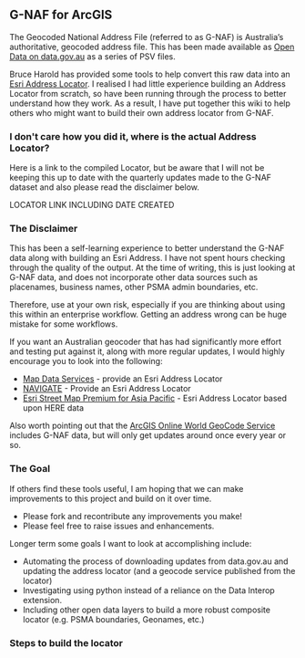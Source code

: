 ## G-NAF for ArcGIS

The Geocoded National Address File (referred to as G-NAF) is Australia’s authoritative, geocoded address file.  This has been made available as [Open Data on data.gov.au](https://data.gov.au/dataset/geocoded-national-address-file-g-naf) as a series of PSV files. 

Bruce Harold has provided some tools to help convert this raw data into an [Esri Address Locator](http://pro.arcgis.com/en/pro-app/help/data/geocoding/create-a-locator.htm).  I realised I had little experience building an Address Locator from scratch, so have been running through the process to better understand how they work.  As a result, I have put together this wiki to help others who might want to build their own address locator from G-NAF.

### I don't care how you did it, where is the actual Address Locator?

Here is a link to the compiled Locator, but be aware that I will not be keeping this up to date with the quarterly updates made to the G-NAF dataset and also please read the disclaimer below.

LOCATOR LINK INCLUDING DATE CREATED

### The Disclaimer

This has been a self-learning experience to better understand the G-NAF data along with building an Esri Address.  I have not spent hours checking through the quality of the output.  At the time of writing, this is just looking at G-NAF data, and does not incorporate other data sources such as placenames, business names, other PSMA admin boundaries, etc. 

Therefore, use at your own risk, especially if you are thinking about using this within an enterprise workflow.  Getting an address wrong can be huge mistake for some workflows. 

If you want an Australian geocoder that has had significantly more effort and testing put against it, along with more regular updates, I would highly encourage you to look into the following:

* [Map Data Services](http://mapdataservices.com/industries-retail-locators) - provide an Esri Address Locator
* [NAVIGATE](https://www.psma.com.au/get-data/navigate) - Provide an Esri Address Locator
* [Esri Street Map Premium for Asia Pacific](http://www.esri.com/data/streetmap) - Esri Address Locator based upon HERE data

Also worth pointing out that the [ArcGIS Online World GeoCode Service](https://developers.arcgis.com/rest/geocode/api-reference/overview-world-geocoding-service.htm) includes G-NAF data, but will only get updates around once every year or so. 

### The Goal

If others find these tools useful, I am hoping that we can make improvements to this project and build on it over time.  
* Please fork and recontribute any improvements you make!
* Please feel free to raise issues and enhancements.

Longer term some goals I want to look at accomplishing include:

* Automating the process of downloading updates from data.gov.au and updating the address locator (and a geocode service published from the locator)
* Investigating using python instead of a reliance on the Data Interop extension.
* Including other open data layers to build a more robust composite locator (e.g. PSMA boundaries, Geonames, etc.)

### Steps to build the locator
